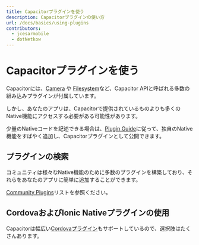```yaml
---
title: Capacitorプラグインを使う
description: Capacitorプラグインの使い方
url: /docs/basics/using-plugins
contributors:
  - jcesarmobile
  - dotNetkow
---
```


# Capacitorプラグインを使う

<p class="intro">Capacitorには、<a href="https://capacitorjs.jp/docs/apis/camera">Camera</a> や <a href="https://capacitorjs.jp/docs/apis/filesystem">Filesystem</a>など、Capacitor APIと呼ばれる多数の組み込みプラグインが付属しています。</p>

<p class="intro">しかし、あなたのアプリは、Capacitorで提供されているものよりも多くのNative機能にアクセスする必要がある可能性があります。</p>

<p class="intro">少量のNativeコードを記述できる場合は、<a href="/docs/plugins">Plugin Guide</a>に従って、独自のNative機能をすばやく追加し、Capacitorプラグインとして公開できます。</p>

## プラグインの検索

コミュニティは様々なNative機能のために多数のプラグインを構築しており、それらをあなたのアプリに簡単に追加することができます。

[Community Plugins](/docs/community/plugins/)リストを参照ください。

## CordovaおよびIonic Nativeプラグインの使用

Capacitorは幅広い[Cordovaプラグイン](/docs/cordova/using-cordova-plugins)もサポートしているので、選択肢はたくさんあります。
